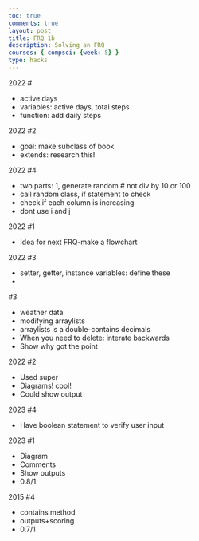 ```yaml
---
toc: true
comments: true
layout: post
title: FRQ 1b
description: Solving an FRQ
courses: { compsci: {week: 5} }
type: hacks
---
```


2022 #
* active days
* variables: active days, total steps
* function: add daily steps

2022 #2
* goal: make subclass of book
* extends: research this!

2022 #4
* two parts: 1, generate random # not div by 10 or 100
* call random class, if statement to check
* check if each column is increasing
* dont use i and j

2022 #1
* Idea for next FRQ-make a flowchart

2022 #3
* setter, getter, instance variables: define these
* 

#3
* weather data
* modifying arraylists
* arraylists is a double-contains decimals
* When you need to delete: interate backwards
* Show why got the point

2022 #2
* Used super
* Diagrams! cool!
* Could show output

2023 #4
* Have boolean statement to verify user input

2023 #1
* Diagram
* Comments
* Show outputs
* 0.8/1

2015 #4
* contains method
* outputs+scoring
* 0.7/1